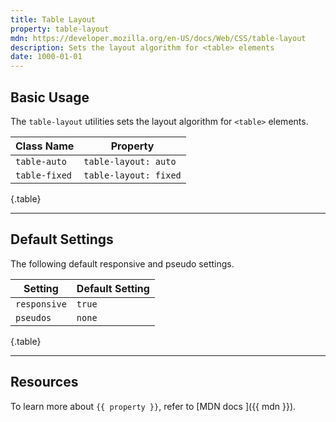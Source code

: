 ```yaml
---
title: Table Layout
property: table-layout
mdn: https://developer.mozilla.org/en-US/docs/Web/CSS/table-layout
description: Sets the layout algorithm for <table> elements
date: 1000-01-01
---
```


## Basic Usage

The `table-layout` utilities sets the layout algorithm for `<table>` elements.

| Class Name    | Property              |
| ------------- | --------------------- |
| `table-auto`  | `table-layout: auto`  |
| `table-fixed` | `table-layout: fixed` |

{.table}

---

## Default Settings

The following default responsive and pseudo settings.

| Setting      | Default Setting |
| ------------ | --------------- |
| `responsive` | `true`          |
| `pseudos`    | `none`          |

{.table}

---

## Resources

To learn more about `{{ property }}`, refer to [MDN docs <i class="far fa-external-link ml-6"></i>]({{ mdn }}).
